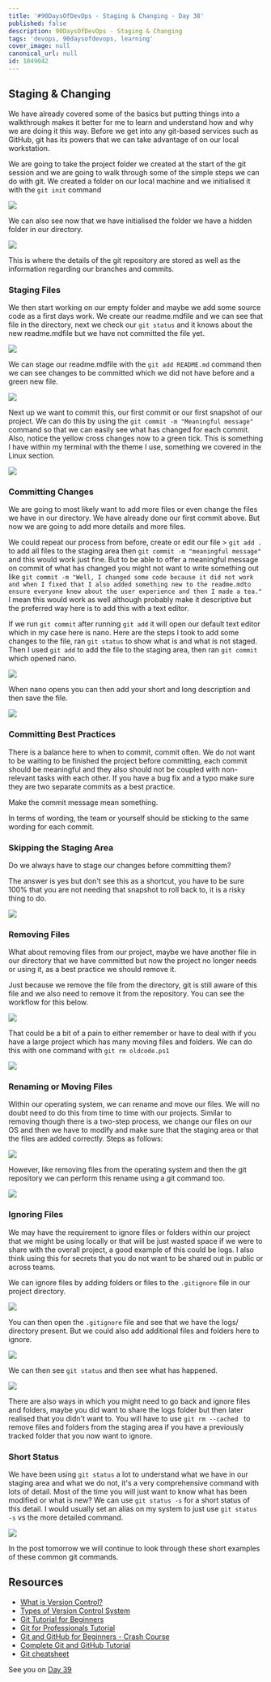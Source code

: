 ```yaml
---
title: '#90DaysOfDevOps - Staging & Changing - Day 38'
published: false
description: 90DaysOfDevOps - Staging & Changing
tags: 'devops, 90daysofdevops, learning'
cover_image: null
canonical_url: null
id: 1049042
---
```

## Staging & Changing

We have already covered some of the basics but putting things into a walkthrough makes it better for me to learn and understand how and why we are doing it this way. Before we get into any git-based services such as GitHub, git has its powers that we can take advantage of on our local workstation. 

We are going to take the project folder we created at the start of the git session and we are going to walk through some of the simple steps we can do with git. We created a folder on our local machine and we initialised it with the `git init` command 

![](../images/Day38_Git1.png)

We can also see now that we have initialised the folder we have a hidden folder in our directory. 

![](../images/Day38_Git2.png)

This is where the details of the git repository are stored as well as the information regarding our branches and commits. 

### Staging Files

We then start working on our empty folder and maybe we add some source code as a first days work. We create our readme.mdfile and we can see that file in the directory, next we check our `git status` and it knows about the new readme.mdfile but we have not committed the file yet. 

![](../images/Day38_Git3.png)

We can stage our readme.mdfile with the `git add README.md` command then we can see changes to be committed which we did not have before and a green new file.

![](../images/Day38_Git4.png)

Next up we want to commit this, our first commit or our first snapshot of our project. We can do this by using the `git commit -m "Meaningful message"` command so that we can easily see what has changed for each commit. Also, notice the yellow cross changes now to a green tick. This is something I have within my terminal with the theme I use, something we covered in the Linux section. 

![](../images/Day38_Git5.png)

### Committing Changes

We are going to most likely want to add more files or even change the files we have in our directory. We have already done our first commit above. But now we are going to add more details and more files. 

We could repeat our process from before, create or edit our file > `git add .` to add all files to the staging area then `git commit -m "meaningful message"` and this would work just fine. But to be able to offer a meaningful message on commit of what has changed you might not want to write something out like `git commit -m "Well, I changed some code because it did not work and when I fixed that I also added something new to the readme.mdto ensure everyone knew about the user experience and then I made a tea."` I mean this would work as well although probably make it descriptive but the preferred way here is to add this with a text editor. 

If we run `git commit` after running `git add` it will open our default text editor which in my case here is nano. Here are the steps I took to add some changes to the file, ran `git status` to show what is and what is not staged. Then I used `git add` to add the file to the staging area, then ran `git commit` which opened nano.

![](../images/Day38_Git6.png)

When nano opens you can then add your short and long description and then save the file. 

![](../images/Day38_Git7.png)

### Committing Best Practices

There is a balance here to when to commit, commit often. We do not want to be waiting to be finished the project before committing, each commit should be meaningful and they also should not be coupled with non-relevant tasks with each other. If you have a bug fix and a typo make sure they are two separate commits as a best practice. 

Make the commit message mean something. 

In terms of wording, the team or yourself should be sticking to the same wording for each commit. 

### Skipping the Staging Area

Do we always have to stage our changes before committing them? 

The answer is yes but don't see this as a shortcut, you have to be sure 100% that you are not needing that snapshot to roll back to, it is a risky thing to do. 

![](../images/Day38_Git8.png)

### Removing Files

What about removing files from our project, maybe we have another file in our directory that we have committed but now the project no longer needs or using it, as a best practice we should remove it. 

Just because we remove the file from the directory, git is still aware of this file and we also need to remove it from the repository. You can see the workflow for this below. 

![](../images/Day38_Git9.png)

That could be a bit of a pain to either remember or have to deal with if you have a large project which has many moving files and folders. We can do this with one command with `git rm oldcode.ps1` 

![](../images/Day38_Git10.png)

### Renaming or Moving Files

Within our operating system, we can rename and move our files. We will no doubt need to do this from time to time with our projects. Similar to removing though there is a two-step process, we change our files on our OS and then we have to modify and make sure that the staging area or that the files are added correctly. Steps as follows: 

![](../images/Day38_Git11.png)

However, like removing files from the operating system and then the git repository we can perform this rename using a git command too. 

![](../images/Day38_Git12.png)

### Ignoring Files

We may have the requirement to ignore files or folders within our project that we might be using locally or that will be just wasted space if we were to share with the overall project, a good example of this could be logs. I also think using this for secrets that you do not want to be shared out in public or across teams. 

We can ignore files by adding folders or files to the `.gitignore` file in our project directory. 

![](../images/Day38_Git13.png)

You can then open the `.gitignore` file and see that we have the logs/ directory present. But we could also add additional files and folders here to ignore. 

![](../images/Day38_Git14.png)

We can then see `git status` and then see what has happened. 

![](../images/Day38_Git15.png)

There are also ways in which you might need to go back and ignore files and folders, maybe you did want to share the logs folder but then later realised that you didn't want to. You will have to use `git rm --cached ` to remove files and folders from the staging area if you have a previously tracked folder that you now want to ignore. 

### Short Status

We have been using `git status` a lot to understand what we have in our staging area and what we do not, it's a very comprehensive command with lots of detail. Most of the time you will just want to know what has been modified or what is new? We can use `git status -s` for a short status of this detail. I would usually set an alias on my system to just use `git status -s` vs the more detailed command. 

![](../images/Day38_Git16.png)

In the post tomorrow we will continue to look through these short examples of these common git commands. 

## Resources 

- [What is Version Control?](https://www.youtube.com/watch?v=Yc8sCSeMhi4)
- [Types of Version Control System](https://www.youtube.com/watch?v=kr62e_n6QuQ)
- [Git Tutorial for Beginners](https://www.youtube.com/watch?v=8JJ101D3knE&t=52s) 
- [Git for Professionals Tutorial](https://www.youtube.com/watch?v=Uszj_k0DGsg) 
- [Git and GitHub for Beginners - Crash Course](https://www.youtube.com/watch?v=RGOj5yH7evk&t=8s) 
- [Complete Git and GitHub Tutorial](https://www.youtube.com/watch?v=apGV9Kg7ics)
- [Git cheatsheet](https://www.atlassian.com/git/tutorials/atlassian-git-cheatsheet)

See you on [Day 39](day39.md) 
